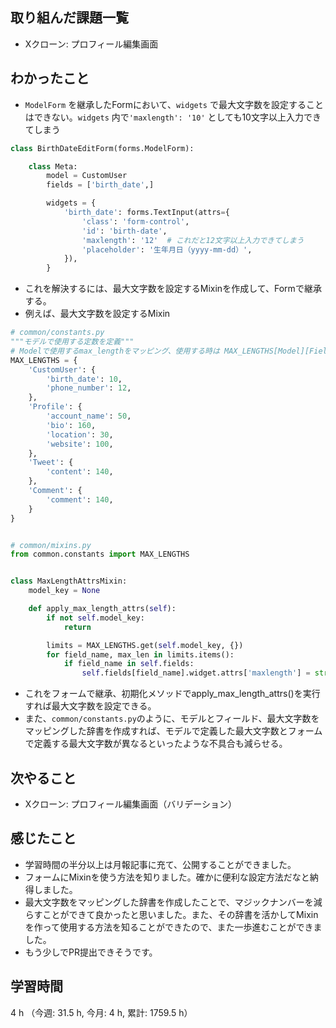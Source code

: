 ## 取り組んだ課題一覧
- Xクローン: プロフィール編集画面

## わかったこと
- `ModelForm` を継承したFormにおいて、`widgets` で最大文字数を設定することはできない。`widgets` 内で`'maxlength': '10'` としても10文字以上入力できてしまう
```python
class BirthDateEditForm(forms.ModelForm):

    class Meta:
        model = CustomUser
        fields = ['birth_date',]

        widgets = {
            'birth_date': forms.TextInput(attrs={
                'class': 'form-control',
                'id': 'birth-date',
                'maxlength': '12'  # これだと12文字以上入力できてしまう
                'placeholder': '生年月日（yyyy-mm-dd）',
            }),
        }
```
- これを解決するには、最大文字数を設定するMixinを作成して、Formで継承する。
- 例えば、最大文字数を設定するMixin
```python
# common/constants.py
"""モデルで使用する定数を定義"""
# Modelで使用するmax_lengthをマッピング、使用する時は MAX_LENGTHS[Model][Field]
MAX_LENGTHS = {
    'CustomUser': {
        'birth_date': 10,
        'phone_number': 12,
    },
    'Profile': {
        'account_name': 50,
        'bio': 160,
        'location': 30,
        'website': 100,
    },
    'Tweet': {
        'content': 140,
    },
    'Comment': {
        'comment': 140,
    }
}


# common/mixins.py
from common.constants import MAX_LENGTHS


class MaxLengthAttrsMixin:
    model_key = None

    def apply_max_length_attrs(self):
        if not self.model_key:
            return

        limits = MAX_LENGTHS.get(self.model_key, {})
        for field_name, max_len in limits.items():
            if field_name in self.fields:
                self.fields[field_name].widget.attrs['maxlength'] = str(max_len)
```

- これをフォームで継承、初期化メソッドでapply_max_length_attrs()を実行すれば最大文字数を設定できる。
- また、`common/constants.py`のように、モデルとフィールド、最大文字数をマッピングした辞書を作成すれば、モデルで定義した最大文字数とフォームで定義する最大文字数が異なるといったような不具合も減らせる。

## 次やること
- Xクローン: プロフィール編集画面（バリデーション）

## 感じたこと
- 学習時間の半分以上は月報記事に充て、公開することができました。
- フォームにMixinを使う方法を知りました。確かに便利な設定方法だなと納得しました。
-  最大文字数をマッピングした辞書を作成したことで、マジックナンバーを減らすことができて良かったと思いました。また、その辞書を活かしてMixinを作って使用する方法を知ることができたので、また一歩進むことができました。
- もう少しでPR提出できそうです。   

## 学習時間
4 h （今週: 31.5 h, 今月: 4 h, 累計: 1759.5 h）
